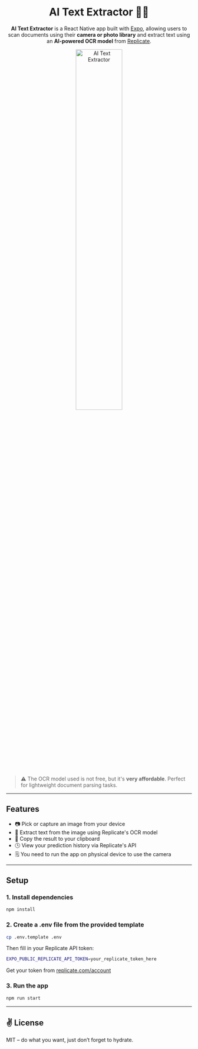 <div align="center">
  <h1>AI Text Extractor 📄✨</h1>
  <p><strong>AI Text Extractor</strong> is a React Native app built with <a href="https://expo.dev">Expo</a>, allowing users to scan documents using their <strong>camera or photo library</strong> and extract text using an <strong>AI-powered OCR model</strong> from <a href="https://replicate.com">Replicate</a>.</p>

  <img src=".github/ai-text-extractor.gif" alt="AI Text Extractor" width="50%" />
</div>

> ⚠️ The OCR model used is not free, but it's **very affordable**. Perfect for lightweight document parsing tasks.

---

## Features

- 📷 Pick or capture an image from your device
- 🧠 Extract text from the image using Replicate's OCR model
- 📝 Copy the result to your clipboard
- 🕓 View your prediction history via Replicate's API
- 🗒️ You need to run the app on physical device to use the camera

---

## Setup

### 1. Install dependencies

```bash
npm install
```

### 2. Create a .env file from the provided template

```bash
cp .env.template .env
```

Then fill in your Replicate API token:

```bash
EXPO_PUBLIC_REPLICATE_API_TOKEN=your_replicate_token_here
```

Get your token from [replicate.com/account](http://replicate.com/account)

### 3. Run the app

```bash
npm run start
```

---

## ✌️ License

MIT – do what you want, just don’t forget to hydrate.
